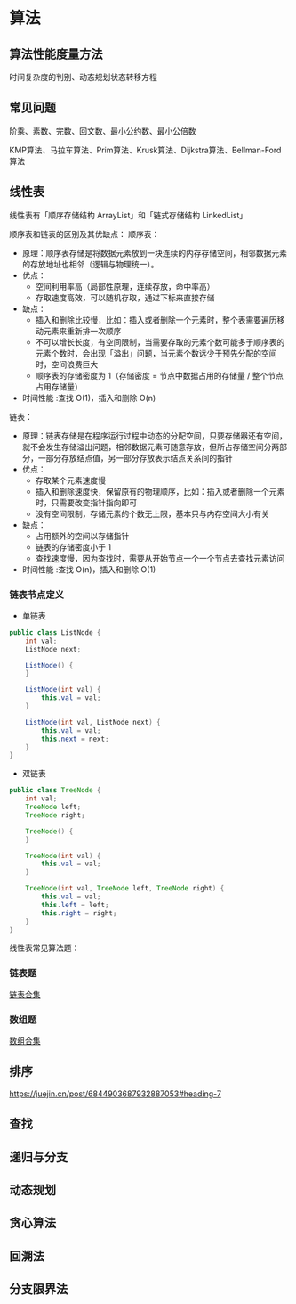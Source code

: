 # 算法

## 算法性能度量方法

时间复杂度的判别、动态规划状态转移方程

## 常见问题

阶乘、素数、完数、回文数、最小公约数、最小公倍数  

KMP算法、马拉车算法、Prim算法、Krusk算法、Dijkstra算法、Bellman-Ford 算法

## 线性表
线性表有「顺序存储结构 ArrayList」和「链式存储结构 LinkedList」  

顺序表和链表的区别及其优缺点：
顺序表：
- 原理：顺序表存储是将数据元素放到一块连续的内存存储空间，相邻数据元素的存放地址也相邻（逻辑与物理统一）。
- 优点：
  - 空间利用率高（局部性原理，连续存放，命中率高） 
  - 存取速度高效，可以随机存取，通过下标来直接存储
- 缺点：
  - 插入和删除比较慢，比如：插入或者删除一个元素时，整个表需要遍历移动元素来重新排一次顺序
  - 不可以增长长度，有空间限制，当需要存取的元素个数可能多于顺序表的元素个数时，会出现「溢出」问题，当元素个数远少于预先分配的空间时，空间浪费巨大
  - 顺序表的存储密度为 1（存储密度 = 节点中数据占用的存储量 / 整个节点占用存储量）
- 时间性能 :查找 O(1)，插入和删除 O(n)

链表：
- 原理：链表存储是在程序运行过程中动态的分配空间，只要存储器还有空间，就不会发生存储溢出问题，相邻数据元素可随意存放，但所占存储空间分两部分，一部分存放结点值，另一部分存放表示结点关系间的指针
- 优点：
  - 存取某个元素速度慢
  - 插入和删除速度快，保留原有的物理顺序，比如：插入或者删除一个元素时，只需要改变指针指向即可
  - 没有空间限制，存储元素的个数无上限，基本只与内存空间大小有关
- 缺点：
  - 占用额外的空间以存储指针
  - 链表的存储密度小于 1 
  - 查找速度慢，因为查找时，需要从开始节点一个一个节点去查找元素访问
- 时间性能 :查找 O(n)，插入和删除 O(1) 

### 链表节点定义

- 单链表
```java
public class ListNode {
    int val;
    ListNode next;

    ListNode() {
    }

    ListNode(int val) {
        this.val = val;
    }

    ListNode(int val, ListNode next) {
        this.val = val;
        this.next = next;
    }
}
```

- 双链表
```java
public class TreeNode {
    int val;
    TreeNode left;
    TreeNode right;

    TreeNode() {
    }

    TreeNode(int val) {
        this.val = val;
    }

    TreeNode(int val, TreeNode left, TreeNode right) {
        this.val = val;
        this.left = left;
        this.right = right;
    }
}
```

线性表常见算法题：
### 链表题
[链表合集](https://t4mako.github.io/tag/%E9%93%BE%E8%A1%A8/)
### 数组题
[数组合集](https://t4mako.github.io/tag/%E6%95%B0%E7%BB%84/)

## 排序
https://juejin.cn/post/6844903687932887053#heading-7
## 查找

## 递归与分支

## 动态规划

## 贪心算法

## 回溯法

## 分支限界法